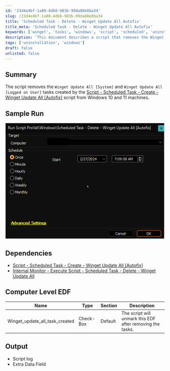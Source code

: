 ```yaml
---
id: '23d4e4bf-1a80-4db0-983b-99da88e8ba34'
slug: /23d4e4bf-1a80-4db0-983b-99da88e8ba34
title: 'Scheduled Task - Delete - Winget Update All Autofix'
title_meta: 'Scheduled Task - Delete - Winget Update All Autofix'
keywords: ['winget', 'tasks', 'windows', 'script', 'scheduled', 'uninstall']
description: 'This document describes a script that removes the Winget Update All [System] and Winget Update All [Logged on User] tasks from Windows 10 and 11 machines. It details the dependencies, sample run output, and the associated Computer Level EDF.'
tags: ['uninstallation', 'windows']
draft: false
unlisted: false
---
```


## Summary

The script removes the `Winget Update All [System]` and `Winget Update All [Logged on User]` tasks created by the [Script - Scheduled Task - Create - Winget Update All [Autofix]](<./Scheduled Task - Create - Winget Update All Autofix.md>) script from Windows 10 and 11 machines.

## Sample Run

![Sample Run](../../../static/img/Scheduled-Task---Delete---Winget-Update-All-Autofix/image_1.png)

## Dependencies

- [Script - Scheduled Task - Create - Winget Update All [Autofix]](<./Scheduled Task - Create - Winget Update All Autofix.md>)
- [Internal Monitor - Execute Script - Scheduled Task - Delete - Winget Update All](<../monitors/Execute Script - Scheduled Task - Delete - Winget Update All.md>)

## Computer Level EDF

| Name                          | Type      | Section | Description                                           |
|-------------------------------|-----------|---------|-------------------------------------------------------|
| Winget_update_all_task_created | Check-Box | Default | The script will unmark this EDF after removing the tasks. |

## Output

- Script log
- Extra Data Field


